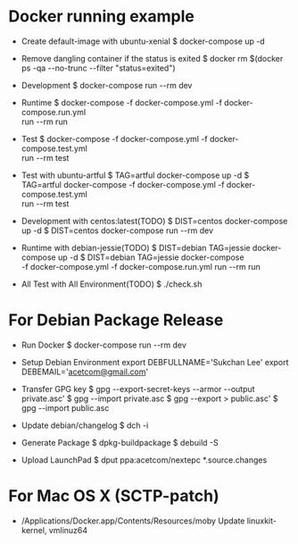Docker running example
===========================================
* Create default-image with ubuntu-xenial
  $ docker-compose up -d

* Remove dangling container if the status is exited
  $ docker rm $(docker ps -qa --no-trunc --filter "status=exited")

* Development 
  $ docker-compose run --rm dev

* Runtime
  $ docker-compose -f docker-compose.yml -f docker-compose.run.yml \
    run --rm run

* Test
  $ docker-compose -f docker-compose.yml -f docker-compose.test.yml \
    run --rm test

* Test with ubuntu-artful
  $ TAG=artful docker-compose up -d
  $ TAG=artful docker-compose -f docker-compose.yml -f docker-compose.test.yml \
    run --rm test

* Development with centos:latest(TODO)
  $ DIST=centos docker-compose up -d
  $ DIST=centos docker-compose run --rm dev

* Runtime with debian-jessie(TODO)
  $ DIST=debian TAG=jessie docker-compose up -d
  $ DIST=debian TAG=jessie docker-compose \
    -f docker-compose.yml -f docker-compose.run.yml run --rm run

* All Test with All Environment(TODO)
  $ ./check.sh

For Debian Package Release
===========================================

* Run Docker
  $ docker-compose run --rm dev

* Setup Debian Environment
export DEBFULLNAME='Sukchan Lee'
export DEBEMAIL='acetcom@gmail.com'

* Transfer GPG key
  $ gpg --export-secret-keys --armor --output private.asc'
  $ gpg --import private.asc
  $ gpg --export > public.asc'
  $ gpg --import public.asc

* Update debian/changelog
  $ dch -i

* Generate Package 
  $ dpkg-buildpackage
  $ debuild -S

* Upload LaunchPad
  $ dput ppa:acetcom/nextepc *.source.changes

For Mac OS X (SCTP-patch)
===========================================
* /Applications/Docker.app/Contents/Resources/moby
Update linuxkit-kernel, vmlinuz64
